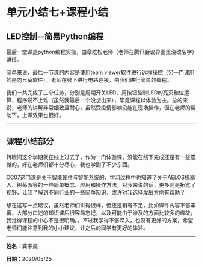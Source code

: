 单元小结七+课程小结
=====

LED控制--简易Python编程
---------------------------

最后一堂课是python编程实操，由章屹松老师（老师在腾讯会议界面里没改名字）讲授。

简单来说，最后一节课的内容是使用team viewer软件进行远程操控（另一门课用的是向日葵软件），老师在线下进行电路连接，由我们进行简单的编程。

我们一共完成了三个任务，分别是周期开关LED、用按钮控制LED的亮灭和位运算，程序说不上难（虽然我最后一个没想出来），毕竟课程以体验为主。总的来说，老师的讲解非常细致且耐心，虽然受疫情影响没能在现场操作，但在老师的帮助下，上课效果也很好。

---------------------------------------

课程小结部分
--

转眼间这个学期就在线上过去了，作为一门体验课，没能在线下完成还是有一些遗憾的，好在老师们都十分尽心，我也学到了不少东西。

CC07这门课是关于智能硬件与智能系统的，学习过程中也知道了关于AELOS机器人、树莓派等的一些简单概念、应用和操作方法，对我来说的话，更多则是拓宽了视野，让我了解到不同行业的一些简单知识，或许对我选择发展方向有帮助？

想在这写一点建议，虽然老师们讲得很棒，但还是稍有不足，比如课件内容不够丰富，大部分口述的知识课后很容易忘记，以及可能由于涉及的方面比较多的缘故，我觉得课程的中心不是很明确。。不过我学得不够深入，也没有更好的方案，希望老师们能注意到我的小小建议，让之后的同学有更好的体验。

---------------------------------------

**姓名**：龚宇昊

**日期**：2020/05/25